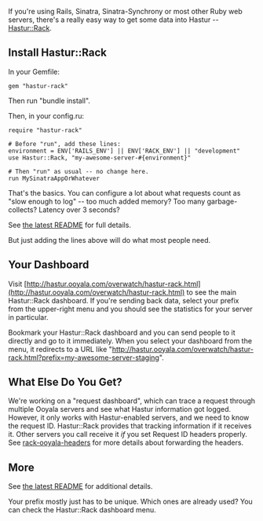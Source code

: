 If you're using Rails, Sinatra, Sinatra-Synchrony or most other Ruby web servers, there's a really easy way to get some data into Hastur -- [Hastur::Rack](http://yard-doc.ooyala.com/docs/gems_hastur-rack/frames).

## Install Hastur::Rack

In your Gemfile:

~~~
gem "hastur-rack"
~~~

Then run "bundle install".

Then, in your config.ru:

~~~
require "hastur-rack"

# Before "run", add these lines:
environment = ENV['RAILS_ENV'] || ENV['RACK_ENV'] || "development"
use Hastur::Rack, "my-awesome-server-#{environment}"

# Then "run" as usual -- no change here.
run MySinatraAppOrWhatever
~~~

That's the basics.  You can configure a lot about what requests count as "slow enough to log" -- too much added memory?  Too many garbage-collects?  Latency over 3 seconds?

See [the latest README](http://yard-doc.ooyala.com/docs/gems_hastur-rack/file/README.md) for full details.

But just adding the lines above will do what most people need.

## Your Dashboard

Visit [http://hastur.ooyala.com/overwatch/hastur-rack.html](http://hastur.ooyala.com/overwatch/hastur-rack.html) to see the main Hastur::Rack dashboard.  If you're sending back data, select your prefix from the upper-right menu and you should see the statistics for your server in particular.

Bookmark your Hastur::Rack dashboard and you can send people to it directly and go to it immediately.  When you select your dashboard from the menu, it redirects to a URL like "http://hastur.ooyala.com/overwatch/hastur-rack.html?prefix=my-awesome-server-staging".

## What Else Do You Get?

We're working on a "request dashboard", which can trace a request through multiple Ooyala servers and see what Hastur information got logged.  However, it only works with Hastur-enabled servers, and we need to know the request ID.  Hastur::Rack provides that tracking information if it receives it.  Other servers you call receive it *if* you set Request ID headers properly.  See [rack-ooyala-headers](http://yard-doc.ooyala.com/docs/rack-ooyala-headers/frames) for more details about forwarding the headers.

## More

See [the latest README](http://yard-doc.ooyala.com/docs/gems_hastur-rack/file/README.md) for additional details.

Your prefix mostly just has to be unique.  Which ones are already used?  You can check the Hastur::Rack dashboard menu.
